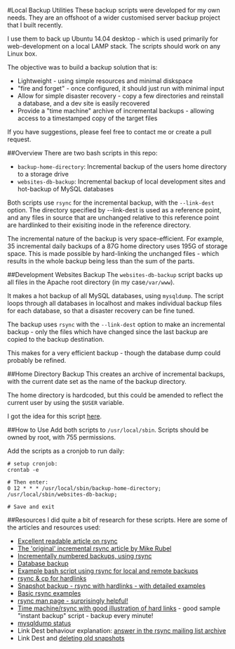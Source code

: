 #Local Backup Utilities
These backup scripts were developed for my own needs. They are an offshoot of a wider customised server backup project that I built recently.

I use them to back up Ubuntu 14.04 desktop - which is used primarily for web-development on a local LAMP stack. The scripts should work on any Linux box.

The objective was to build a backup solution that is:

* Lightweight - using simple resources and minimal diskspace
* "fire and forget" - once configured, it should just run with minimal input
* Allow for simple disaster recovery - copy a few directories and reinstall a database, and a dev site is easily recovered
* Provide a "time machine" archive of incremental backups - allowing access to a timestamped copy of the target files

If you have suggestions, please feel free to contact me or create a pull request.

##Overview
There are two bash scripts in this repo:

* `backup-home-directory`: Incremental backup of the users home directory to a storage drive
* `websites-db-backup`: Incremental backup of local development sites and hot-backup of MySQL databases

Both scripts use `rsync` for the incremental backup, with the `--link-dest` option. The directory specified by --link-dest is used as a reference point, and any files in source that are unchanged relative to this reference point are hardlinked to their exisiting inode in the reference directory.

The incremental nature of the backup is very space-efficient. For example, 35 incremental daily backups of a 87G home directory uses 195G of storage space. This is made possible by hard-linking the unchanged files - which results in the whole backup being less than the sum of the parts.

##Development Websites Backup
The `websites-db-backup` script backs up all files in the Apache root directory (in my case`/var/www`).

It makes a hot backup of all MySQL databases, using `mysqldump`. The script loops through all databases in localhost and makes individual backup files for each database, so that a disaster recovery can be fine tuned.

The backup uses `rsync` with the `--link-dest` option to make an incremental backup - only the files which have changed since the last backup are copied to the backup destination.

This makes for a very efficient backup - though the database dump could probably be refined.

##Home Directory Backup
This creates an archive of incremental backups, with the current date set as the name of the backup directory.

The home directory is hardcoded, but this could be amended to reflect the current user by using the `$USER` variable.

I got the idea for this script [here](https://blog.interlinked.org/tutorials/rsync_time_machine.html).

##How to Use
Add both scripts to `/usr/local/sbin`. Scripts should be owned by root, with 755 permissions.

Add the scripts as a cronjob to run daily:

~~~
# setup cronjob:
crontab -e

# Then enter:
0 12 * * * /usr/local/sbin/backup-home-directory; /usr/local/sbin/websites-db-backup;

# Save and exit
~~~

##Resources
I did quite a bit of research for these scripts. Here are some of the articles and resources used:

* [Excellent readable article on rsync](http://www.sanitarium.net/golug/rsync_backups_2010.html)
* [The 'original' incremental rsync article by Mike Rubel](http://www.mikerubel.org/computers/rsync_snapshots/)
* [Incrementally numbered backups, using rsync](https://jimmyg.org/blog/2007/incremental-backups-using-rsync.html)
* [Database backup](http://simon-davies.name/bash/backing-up-mysql-databases)
* [Example bash script using rsync for local and remote backups](http://stromberg.dnsalias.org/~strombrg/Backup.remote.html)
* [rsync & cp for hardlinks](http://earlruby.org/2013/05/creating-differential-backups-with-hard-links-and-rsync/)
* [Snapshot backup  - rsync with hardlinks - with detailed examples](http://www.pointsoftware.ch/en/howto-local-and-remote-snapshot-backup-using-rsync-with-hard-links/)
* [Basic rsync examples](http://www.thegeekstuff.com/2010/09/rsync-command-examples/)
* [rsync man page - surprisingly helpful!](http://linux.die.net/man/1/rsync)
* [Time machine/rsync with good illustration of hard links](http://linux.die.net/man/1/rsync) - good sample "instant backup" script - backup every minute!
* [mysqldump status](http://serverfault.com/questions/249853/does-mysqldump-return-a-status)
* Link Dest behaviour explanation: [answer in the rsync mailing list archive](https://lists.samba.org/archive/rsync/2010-February/024649.html)
* Link Dest and [deleting old snapshots](https://lists.samba.org/archive/rsync/2010-February/024654.html)
